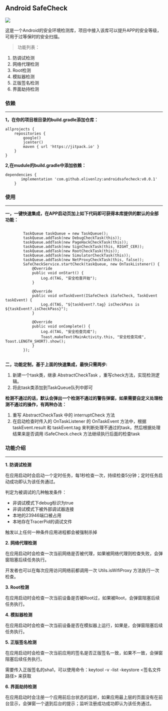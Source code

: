 
## Android SafeCheck

[![](https://jitpack.io/v/elivenlzy/androidsafecheck.svg)](https://jitpack.io/#elivenlzy/androidsafecheck)

这是一个Android的安全环境检测库，项目中接入该库可以提升APP的安全等级，可用于过等保时的安全扫描。

> 功能列表：

1. 防调试检测
2. 网络代理检测
3. Root检测
4. 模拟器检测
5. 正版签名检测
6. 界面劫持检测

### 依赖
****

**1，在你的项目根目录的build.gradle添加仓库：**

```
allprojects {
    repositories {
        google()
        jcenter()
        maven { url 'https://jitpack.io' }
    }
}
```

**2,在mudule的build.gradle中添加依赖：**

```
dependencies {
	   implementation 'com.github.elivenlzy:androidsafecheck:v0.0.1'
	}
```

### 使用
****

**一，一键快速集成，在APP启动页加上如下代码即可获得本库提供的默认的全部功能：**

```
        
        TaskQueue taskQueue = new TaskQueue();
        taskQueue.addTask(new DebugCheckTask(this));
        taskQueue.addTask(new PageHackCheckTask(this));
        taskQueue.addTask(new SignCheckTask(this, RIGHT_CER));
        taskQueue.addTask(new RootCheckTask(this));
        taskQueue.addTask(new SimulatorCheckTask(this));
        taskQueue.addTask(new NetProxyCheckTask(this, false));
        SafeCheckService.startCheck(taskQueue, new OnTaskListener() {
            @Override
            public void onStart() {
                Log.d(TAG, "安全检查开始");
            }

            @Override
            public void onTaskEvent(ISafeCheck iSafeCheck, TaskEvent taskEvent) {
                Log.d(TAG, "${taskEvent?.tag} isCheckPass is ${taskEvent?.isCheckPass}");
            }

            @Override
            public void onComplete() {
                Log.d(TAG, "安全检查完成");
                Toast.makeText(MainActivity.this, "安全检查完成", Toast.LENGTH_SHORT).show();
            }
        });
     
```

**二，功能定制，基于上面的快速集成，最快只需两步:**

1. 新建一个task类，继承 AbstractCheckTask ，重写check方法，实现检测逻辑。
2. 将此task类添加到TaskQueue队列中即可

**检测不通过的话，默认会弹出一个检测不通过的警告弹窗，如果需要自定义处理检测不通过的操作，有两种办法：**

1. 重写 AbstractCheckTask 中的 interruptCheck 方法
2. 在启动检查时传入的 OnTaskListener 的 OnTaskEvent 方法中，根据
   taskEvent.result 和 taskEvent.tag
   来判断处理不通过的task，然后根据处理结果来是否调用 iSafeCheck.check
   方法继续执行后面的检查task

### 功能介绍
---------

**1. 防调试检测**

在应用启动时会启动一个定时任务，每1秒检查一次，持续检查5分钟；定时任务启动成功即认为该任务通过。

判定为被调试的几种触发条件：
* 非调试模式下debug标识为true
* 非调试模式下被外部调试器连接
* 本地的23946端口被占用
* 本地存在TracerPid的调试文件

触发以上任何一种条件应用进程都会被强制杀掉

**2. 网络代理检测**

在应用启动时会检查一次当前网络是否被代理，如果被网络代理则检查失败，会弹窗阻塞后续任务执行。

开发者也可以在每次应用访问网络前都调用一次 Utils.isWifiProxy 方法执行一次检查。

**3. Root检测**

在应用启动时会检查一次当前设备是否被Root过，如果被Root，会弹窗阻塞后续任务执行。

**4. 模拟器检测**

在应用启动时会检查一次当前设备是否在模拟器上运行，如果是，会弹窗阻塞后续任务执行。

**5. 正版签名检测**

在应用启动时会检查一次当前应用的签名是否正版签名一致，如果不一致，会弹窗阻塞后续任务执行。

需要传入正版签名的sha1，可以使用命令：keytool -v -list -keystore
<签名文件路径> 来获取

**6. 界面劫持检测**

在应用启动时会注册一个应用前后台状态的监听，如果应用最上层的页面没有在前台显示，会弹窗一个退到后台的提示；监听注册成功成功即认为该任务通过。



